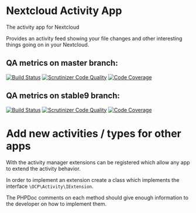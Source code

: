# Nextcloud Activity App

The activity app for Nextcloud

Provides an activity feed showing your file changes and other interesting things
going on in your Nextcloud.

## QA metrics on master branch:

[![Build Status](https://travis-ci.org/nextcloud/activity.svg?branch=master)](https://travis-ci.org/nextcloud/activity/branches)
[![Scrutinizer Code Quality](https://scrutinizer-ci.com/g/nextcloud/activity/badges/quality-score.png?b=master)](https://scrutinizer-ci.com/g/nextcloud/activity/?branch=master)
[![Code Coverage](https://scrutinizer-ci.com/g/nextcloud/activity/badges/coverage.png?b=master)](https://scrutinizer-ci.com/g/nextcloud/activity/?branch=master)

## QA metrics on stable9 branch:

[![Build Status](https://travis-ci.org/nextcloud/activity.svg?branch=stable9)](https://travis-ci.org/nextcloud/activity/branches)
[![Scrutinizer Code Quality](https://scrutinizer-ci.com/g/nextcloud/activity/badges/quality-score.png?b=stable9)](https://scrutinizer-ci.com/g/nextcloud/activity/?branch=stable9)
[![Code Coverage](https://scrutinizer-ci.com/g/nextcloud/activity/badges/coverage.png?b=stable9)](https://scrutinizer-ci.com/g/nextcloud/activity/?branch=stable9)

# Add new activities / types for other apps

With the activity manager extensions can be registered which allow any app to extend the activity behavior.

In order to implement an extension create a class which implements the interface `\OCP\Activity\IExtension`.

The PHPDoc comments on each method should give enough information to the developer on how to implement them.
